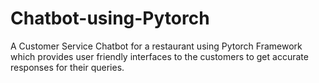 # Chatbot-using-Pytorch
A Customer Service Chatbot for a restaurant using Pytorch Framework which provides user friendly interfaces to the customers to get accurate responses for their queries.
